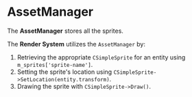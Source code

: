 # AssetManager

The **AssetManager** stores all the sprites.

The **Render System** utilizes the `AssetManager` by:  
1. Retrieving the appropriate `CSimpleSprite` for an entity using `m_sprites['sprite-name']`.  
2. Setting the sprite's location using `CSimpleSprite->SetLocation(entity.transform)`.  
3. Drawing the sprite with `CSimpleSprite->Draw()`.